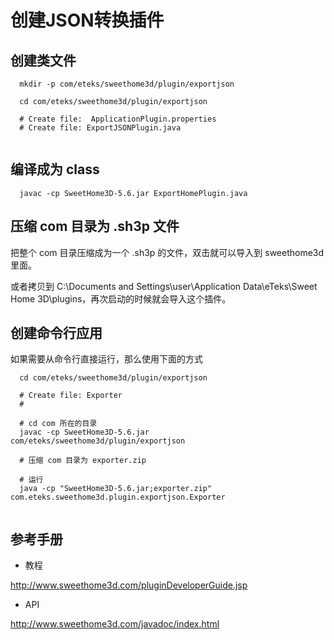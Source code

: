 # 创建JSON转换插件

## 创建类文件

```
  mkdir -p com/eteks/sweethome3d/plugin/exportjson
  
  cd com/eteks/sweethome3d/plugin/exportjson
  
  # Create file:  ApplicationPlugin.properties
  # Create file: ExportJSONPlugin.java
  
```

## 编译成为 class

```
  javac -cp SweetHome3D-5.6.jar ExportHomePlugin.java
```

## 压缩 com 目录为 .sh3p 文件

把整个 com 目录压缩成为一个 .sh3p 的文件，双击就可以导入到 sweethome3d 里面。

或者拷贝到 C:\Documents and Settings\user\Application Data\eTeks\Sweet Home 3D\plugins，再次启动的时候就会导入这个插件。


## 创建命令行应用

如果需要从命令行直接运行，那么使用下面的方式

```
  cd com/eteks/sweethome3d/plugin/exportjson
  
  # Create file: Exporter
  # 

  # cd com 所在的目录
  javac -cp SweetHome3D-5.6.jar com/eteks/sweethome3d/plugin/exportjson
  
  # 压缩 com 目录为 exporter.zip
  
  # 运行
  java -cp "SweetHome3D-5.6.jar;exporter.zip" com.eteks.sweethome3d.plugin.exportjson.Exporter
  
```

## 参考手册

* 教程

http://www.sweethome3d.com/pluginDeveloperGuide.jsp

* API

http://www.sweethome3d.com/javadoc/index.html
